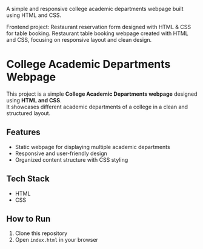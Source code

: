 A simple and responsive college academic departments webpage built using HTML and CSS.

Frontend project: Restaurant reservation form designed with HTML & CSS for table booking.
Restaurant table booking webpage created with HTML and CSS, focusing on responsive layout and clean design.

# College Academic Departments Webpage

This project is a simple **College Academic Departments webpage** designed using **HTML and CSS**.  
It showcases different academic departments of a college in a clean and structured layout.  

## Features
- Static webpage for displaying multiple academic departments  
- Responsive and user-friendly design  
- Organized content structure with CSS styling  

## Tech Stack
- HTML  
- CSS  

## How to Run
1. Clone this repository  
2. Open `index.html` in your browser  
